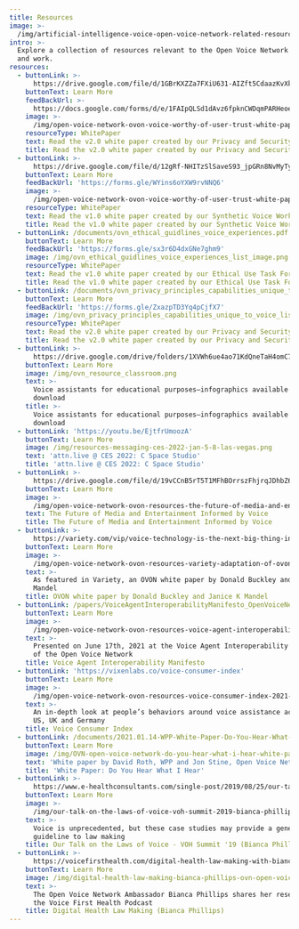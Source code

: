 ```yaml
---
title: Resources
image: >-
  /img/artificial-intelligence-voice-open-voice-network-related-resources_optimized.jpg
intro: >-
  Explore a collection of resources relevant to the Open Voice Network's mission
  and work.
resources:
  - buttonLink: >-
      https://drive.google.com/file/d/1GBrKXZZa7FXiU631-AIZft5CdaazKvXk/view?usp=sharing
    buttonText: Learn More
    feedBackUrl: >-
      https://docs.google.com/forms/d/e/1FAIpQLSd1dAvz6fpknCWDqmPARHeoenxCktAKfUjxU7-97T0u3j1KHw/viewform?usp=sf_link
    image: >-
      /img/open-voice-network-ovon-voice-worthy-of-user-trust-white-papers-data-security-specific-to-voice-v2-white-paper-graphic.png
    resourceType: WhitePaper
    text: Read the v2.0 white paper created by our Privacy and Security Work Group
    title: Read the v2.0 white paper created by our Privacy and Security Work Group
  - buttonLink: >-
      https://drive.google.com/file/d/12gRf-NHITzSlSaveS93_jpGRn8NvMyTy/view?usp=sharing
    buttonText: Learn More
    feedBackUrl: 'https://forms.gle/WYins6oYXW9rvNNQ6'
    image: >-
      /img/open-voice-network-ovon-voice-worthy-of-user-trust-white-papers-synthetic-voice-for-content-owners-and-creators-v1.png
    resourceType: WhitePaper
    text: Read the v1.0 white paper created by our Synthetic Voice Work Group
    title: Read the v1.0 white paper created by our Synthetic Voice Work Group
  - buttonLink: /documents/ovn_ethical_guidlines_voice_experiences.pdf
    buttonText: Learn More
    feedBackUrl: 'https://forms.gle/sx3r6D4dxGNe7ghm9'
    image: /img/ovn_ethical_guidlines_voice_experiences_list_image.png
    resourceType: WhitePaper
    text: Read the v1.0 white paper created by our Ethical Use Task Force Community
    title: Read the v1.0 white paper created by our Ethical Use Task Force Community
  - buttonLink: /documents/ovn_privacy_principles_capabilities_unique_to_voice.pdf
    buttonText: Learn More
    feedBackUrl: 'https://forms.gle/ZxazpTD3Yq4pCjfX7'
    image: /img/ovn_privacy_principles_capabilities_unique_to_voice_list_image.png
    resourceType: WhitePaper
    text: Read the v2.0 white paper created by our Privacy and Security Work Group
    title: Read the v2.0 white paper created by our Privacy and Security Work Group
  - buttonLink: >-
      https://drive.google.com/drive/folders/1XVWh6ue4ao71KdQneTaH4omC7MRUle06?usp=sharing
    buttonText: Learn More
    image: /img/ovn_resource_classroom.png
    text: >-
      Voice assistants for educational purposes—infographics available for
      download
    title: >-
      Voice assistants for educational purposes—infographics available for
      download
  - buttonLink: 'https://youtu.be/EjtfrUmoozA'
    buttonText: Learn More
    image: /img/resources-messaging-ces-2022-jan-5-8-las-vegas.png
    text: 'attn.live @ CES 2022: C Space Studio'
    title: 'attn.live @ CES 2022: C Space Studio'
  - buttonLink: >-
      https://drive.google.com/file/d/19vCCnB5rT5T1MFhBOrrszFhjrqJDhbZ6/view?usp=sharing
    buttonText: Learn More
    image: >-
      /img/open-voice-network-ovon-resources-the-future-of-media-and-entertainment-informed-by-voice-by-donald-buckley-and-janice-k-mandel.png
    text: The Future of Media and Entertainment Informed by Voice
    title: The Future of Media and Entertainment Informed by Voice
  - buttonLink: >-
      https://variety.com/vip/voice-technology-is-the-next-big-thing-in-media-and-entertainment-1235031704/
    buttonText: Learn More
    image: >-
      /img/open-voice-network-ovon-resources-variety-adaptation-of-ovon-media-and-entertainment-white-paper.png
    text: >-
      As featured in Variety, an OVON white paper by Donald Buckley and Janice K
      Mandel
    title: OVON white paper by Donald Buckley and Janice K Mandel
  - buttonLink: /papers/VoiceAgentInteroperabilityManifesto_OpenVoiceNetwork.pdf
    buttonText: Learn More
    image: >-
      /img/open-voice-network-ovon-resources-voice-agent-interoperability-manifesto-voice-for-everyone.png
    text: >-
      Presented on June 17th, 2021 at the Voice Agent Interoperability Workshop
      of the Open Voice Network
    title: Voice Agent Interoperability Manifesto
  - buttonLink: 'https://vixenlabs.co/voice-consumer-index'
    buttonText: Learn More
    image: >-
      /img/open-voice-network-ovon-resources-voice-consumer-index-2021-vixen-labs-research.png
    text: >-
      An in-depth look at people’s behaviors around voice assistance across the
      US, UK and Germany
    title: Voice Consumer Index
  - buttonLink: /documents/2021.01.14-WPP-White-Paper-Do-You-Hear-What-I-Hear.pdf
    buttonText: Learn More
    image: /img/OVN-open-voice-network-do-you-hear-what-i-hear-white-paper.png
    text: 'White paper by David Roth, WPP and Jon Stine, Open Voice Network'
    title: 'White Paper: Do You Hear What I Hear'
  - buttonLink: >-
      https://www.e-healthconsultants.com/single-post/2019/08/25/our-talk-on-the-laws-of-voice-at-the-voh-summit-a-recap
    buttonText: Learn More
    image: >-
      /img/our-talk-on-the-laws-of-voice-voh-summit-2019-bianca-phillips-ovn-open-voice-network.png
    text: >-
      Voice is unprecedented, but these case studies may provide a general
      guideline to law making
    title: Our Talk on the Laws of Voice - VOH Summit '19 (Bianca Phillips)
  - buttonLink: >-
      https://voicefirsthealth.com/digital-health-law-making-with-bianca-phillips-2/
    buttonText: Learn More
    image: /img/digital-health-law-making-bianca-phillips-ovn-open-voice-network.png
    text: >-
      The Open Voice Network Ambassador Bianca Phillips shares her research on
      the Voice First Health Podcast
    title: Digital Health Law Making (Bianca Phillips)
---
```


